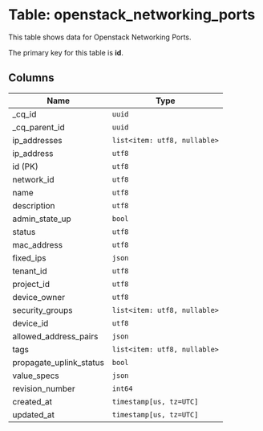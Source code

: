 # Table: openstack_networking_ports

This table shows data for Openstack Networking Ports.

The primary key for this table is **id**.

## Columns

| Name          | Type          |
| ------------- | ------------- |
|_cq_id|`uuid`|
|_cq_parent_id|`uuid`|
|ip_addresses|`list<item: utf8, nullable>`|
|ip_address|`utf8`|
|id (PK)|`utf8`|
|network_id|`utf8`|
|name|`utf8`|
|description|`utf8`|
|admin_state_up|`bool`|
|status|`utf8`|
|mac_address|`utf8`|
|fixed_ips|`json`|
|tenant_id|`utf8`|
|project_id|`utf8`|
|device_owner|`utf8`|
|security_groups|`list<item: utf8, nullable>`|
|device_id|`utf8`|
|allowed_address_pairs|`json`|
|tags|`list<item: utf8, nullable>`|
|propagate_uplink_status|`bool`|
|value_specs|`json`|
|revision_number|`int64`|
|created_at|`timestamp[us, tz=UTC]`|
|updated_at|`timestamp[us, tz=UTC]`|